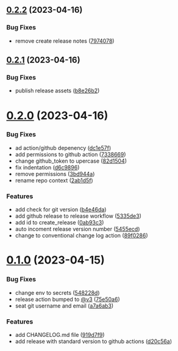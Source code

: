 ## [0.2.2](https://github.com/CraigDoesCode/portfolio/compare/v0.2.1...v0.2.2) (2023-04-16)


### Bug Fixes

* remove create release notes ([7974078](https://github.com/CraigDoesCode/portfolio/commit/7974078e792769fe2056f108c9a85556d9fff0ca))



## [0.2.1](https://github.com/CraigDoesCode/portfolio/compare/v0.2.0...v0.2.1) (2023-04-16)


### Bug Fixes

* publish release assets ([b8e26b2](https://github.com/CraigDoesCode/portfolio/commit/b8e26b2ceab2bdb1299fe8fab592d7d3dcc659c6))



# [0.2.0](https://github.com/CraigDoesCode/portfolio/compare/v0.1.0...v0.2.0) (2023-04-16)


### Bug Fixes

* ad action/github depenency ([dc1e57f](https://github.com/CraigDoesCode/portfolio/commit/dc1e57fb6ea54bea5429237122bc2075e8afbd01))
* add permissions to github action ([7338669](https://github.com/CraigDoesCode/portfolio/commit/733866957e1a98cbf5a164e547995d0194cc15c9))
* change github_token to upercase ([82d1504](https://github.com/CraigDoesCode/portfolio/commit/82d150407982b71a97a10db6f48dc4ac101fa7e0))
* fix indentation ([d6c9896](https://github.com/CraigDoesCode/portfolio/commit/d6c989631e6e67e172c155d366089ec21027cb6d))
* remove permissions ([3bd944a](https://github.com/CraigDoesCode/portfolio/commit/3bd944aabaf5c12358cddfa13fa7abb4ae66afb9))
* rename repo context ([2ab1d5f](https://github.com/CraigDoesCode/portfolio/commit/2ab1d5fe6badbb36007114dd008acc6109cbb444))


### Features

* add check for git version ([b4e46da](https://github.com/CraigDoesCode/portfolio/commit/b4e46daba98a4f320cee28d38a6791ab55060658))
* add github release to release workflow ([5335de3](https://github.com/CraigDoesCode/portfolio/commit/5335de3908ea3ffabd6f851365ad9112836cd57d))
* add id to create_release ([0ab93c3](https://github.com/CraigDoesCode/portfolio/commit/0ab93c33f431cecad081969d435095940b016fd3))
* auto incoment release version number ([5455ecd](https://github.com/CraigDoesCode/portfolio/commit/5455ecd4759f95b89d01e7bda8e110c1a1d70e82))
* change to conventional change log action ([89f0286](https://github.com/CraigDoesCode/portfolio/commit/89f0286dc5e4e2c558876dcd9a8827a179403b64))



# [0.1.0](https://github.com/CraigDoesCode/portfolio/compare/d20c56a4ec9d7bc28ca8018b4372d435b2ac0996...v0.1.0) (2023-04-15)


### Bug Fixes

* change env to secrets ([548228d](https://github.com/CraigDoesCode/portfolio/commit/548228dbdd04f1b375623c08207fa23dffc025f5))
* release action bumped to [@v3](https://github.com/v3) ([75e50a6](https://github.com/CraigDoesCode/portfolio/commit/75e50a6a5fc48cc750683000896539b51278c86b))
* seat git username and email ([a7a6ab3](https://github.com/CraigDoesCode/portfolio/commit/a7a6ab3c5a02779c7a24d0a00babf84619cb6980))


### Features

* add CHANGELOG.md file ([919d7f9](https://github.com/CraigDoesCode/portfolio/commit/919d7f9823323a7b419f078c93f087dd9c7d91d0))
* add release with standard version to github actions ([d20c56a](https://github.com/CraigDoesCode/portfolio/commit/d20c56a4ec9d7bc28ca8018b4372d435b2ac0996))



